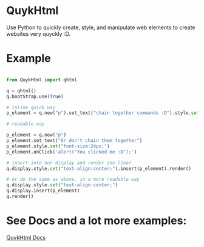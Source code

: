# QuykHtml
Use Python to quickly create, style, and manipulate web elements to create websites very quyckly :D.

# Example
```python

from QuykHtml import qhtml

q = qhtml()
q.bootStrap.use(True)

# inline quick way
p_element = q.new("p").set_text("chain together commands :D").style.set("font-size:24px;").onClick('alert("You clicked me :D");')

# readable way

p_element = q.new("p")
p_element.set_text("Or don't chain them together")
p_element.style.set("font-size:24px;")
p_element.onClick('alert("You clicked me :D");')

# insert into our display and render one liner
q.display.style.set("text-align:center;").insert(p_element).render()

# or do the same as above, in a more readable way
q.display.style.set("text-align:center;")
q.display.insert(p_element)
q.render()

```

# See Docs and a lot more examples:

[QuykHtml Docs](https://mwd1993.github.io/QuykHtml/)
